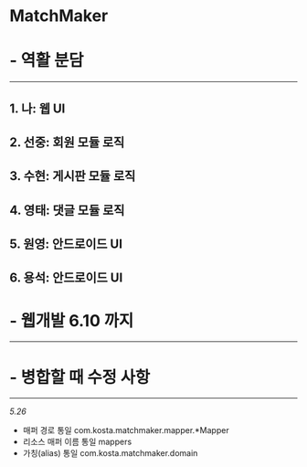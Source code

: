 # MatchMaker

# - 역활 분담
---
## 1. 나: 웹 UI
## 2. 선중: 회원 모듈 로직
## 3. 수현: 게시판 모듈 로직
## 4. 영태: 댓글 모듈 로직
## 5. 원영: 안드로이드 UI
## 6. 용석: 안드로이드 UI


# - 웹개발 6.10 까지
---

# - 병합할 때 수정 사항
--- 
*5.26*
- 매퍼 경로 통일
com.kosta.matchmaker.mapper.*Mapper
- 리소스 매퍼 이름 통일
mappers
- 가칭(alias) 통일
com.kosta.matchmaker.domain

	
	